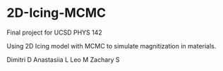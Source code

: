 # 2D-Icing-MCMC
Final project for UCSD PHYS 142 

Using 2D Icing model with MCMC to simulate magnitization in materials. 

Dimitri D
Anastasiia L
Leo M
Zachary S
